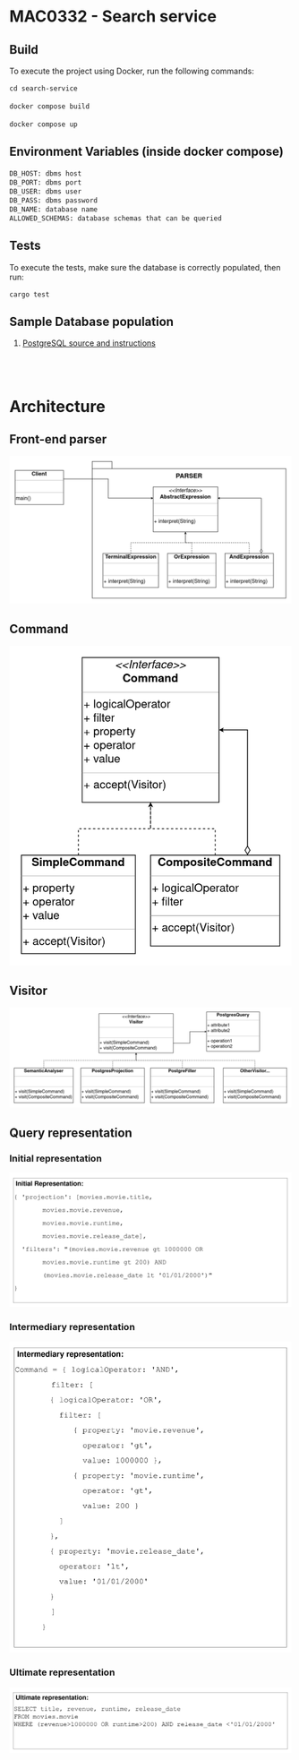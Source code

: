 # MAC0332 - Search service

## Build

To execute the project using Docker, run the following commands:

```
cd search-service

docker compose build

docker compose up
```
## Environment Variables (inside docker compose)

```
DB_HOST: dbms host
DB_PORT: dbms port
DB_USER: dbms user
DB_PASS: dbms password
DB_NAME: database name
ALLOWED_SCHEMAS: database schemas that can be queried
```

## Tests

To execute the tests, make sure the database is correctly populated, then run:

```
cargo test
```

## Sample Database population

1. [PostgreSQL source and instructions](database/sample/postgresql/README.md)

<br>
<br>

# Architecture

## Front-end parser

![Front-end parser](docs/front_end_parser.png)

## Command

![Command Architecture](<docs/command_architecture.png>)

## Visitor

![Vistior Architecture](docs/visitor_achitecture.png)


## Query representation

### Initial representation
![Initial representation](docs/initial_representation.png)

### Intermediary representation
![Intermediary representation](docs/intermediary_representation.png)

### Ultimate representation
![Ultimate representation](docs/ultimate_representation.png)